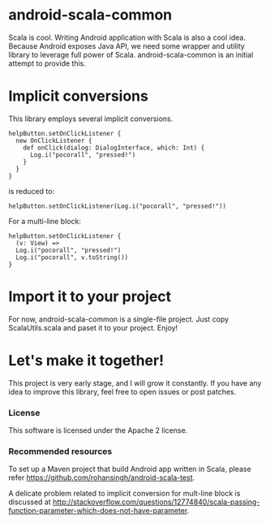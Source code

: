 # android-scala-common

Scala is cool. Writing Android application with Scala is also a cool idea. Because Android exposes Java API, we need some wrapper and utility library to leverage full power of Scala. android-scala-common is an initial attempt to provide this.

# Implicit conversions
This library employs several implicit conversions. 

```
helpButton.setOnClickListener {
  new OnClickListener {
	def onClick(dialog: DialogInterface, which: Int) {
	  Log.i("pocorall", "pressed!")
	}
  }
}
```

is reduced to:

```
helpButton.setOnClickListener(Log.i("pocorall", "pressed!"))
```

For a multi-line block:

```
helpButton.setOnClickListener {
  (v: View) =>
  Log.i("pocorall", "pressed!")
  Log.i("pocorall", v.toString())
}
```

# Import it to your project

For now, android-scala-common is a single-file project. Just copy ScalaUtils.scala and paset it to your project. Enjoy!

# Let's make it together!

This project is very early stage, and I will grow it constantly. If you have any idea to improve this library, feel free to open issues or post patches.

### License

This software is licensed under the Apache 2 license.

### Recommended resources

To set up a Maven project that build Android app written in Scala, please refer https://github.com/rohansingh/android-scala-test.

A delicate problem related to implicit conversion for mult-line block is discussed at  http://stackoverflow.com/questions/12774840/scala-passing-function-parameter-which-does-not-have-parameter.
